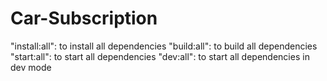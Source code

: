 # Car-Subscription
"install:all": to install all dependencies
"build:all": to build all dependencies
"start:all": to start all dependencies
"dev:all": to start all dependencies in dev mode